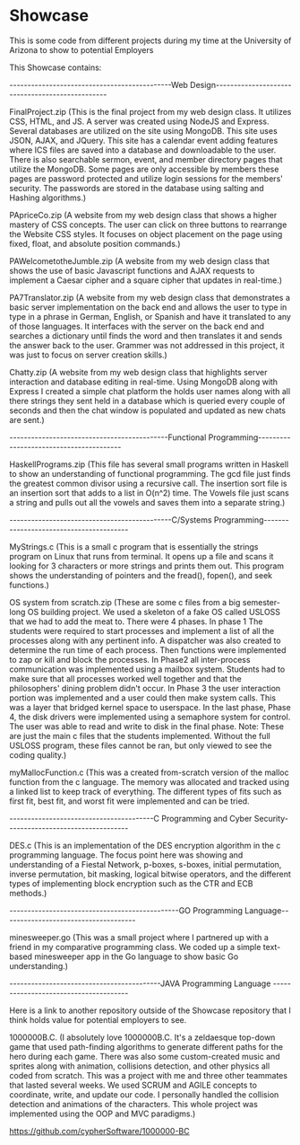 # Showcase
This is some code from different projects during my time at the University of Arizona to show to potential Employers


This Showcase contains:

---------------------------------------------Web Design------------------------------------------------

  FinalProject.zip 
(This is the final project from my web design class.  It utilizes CSS, HTML, and JS.  A server was created using NodeJS and Express.  Several databases are utilized on the site using MongoDB. This site uses JSON, AJAX, and JQuery. This site has a calendar event adding features where ICS files are saved into a database and downloadable to the user.  There is also searchable sermon, event, and member directory pages that utilize the MongoDB.  Some pages are only accessible by members these pages are password protected and utilize login sessions for the members' security.  The passwords are stored in the database using salting and Hashing algorithms.) 

  PApriceCo.zip
(A website from my web design class that shows a higher mastery of CSS concepts.  The user can click on three buttons to rearrange the Website CSS styles.  It focuses on object placement on the page using fixed, float, and absolute position commands.)

  PAWelcometotheJumble.zip
(A website from my web design class that shows the use of basic Javascript functions and AJAX requests to implement a Caesar cipher and a square cipher that updates in real-time.)

  PA7Translator.zip
(A website from my web design class that demonstrates a basic server implementation on the back end and allows the user to type in type in a phrase in German, English, or Spanish and have it translated to any of those languages.  It interfaces with the server on the back end and searches a dictionary until finds the word and then translates it and sends the answer back to the user.  Grammer was not addressed in this project, it was just to focus on server creation skills.)

  Chatty.zip
(A website from my web design class that highlights server interaction and database editing in real-time.  Using MongoDB along with Express I created a simple chat platform the holds user names along with all there strings they sent held in a database which is queried every couple of seconds and then the chat window is populated and updated as new chats are sent.)


--------------------------------------------Functional Programming----------------------------------------

  HaskellPrograms.zip
(This file has several small programs written in Haskell to show an understanding of functional programming.  The gcd file just finds the greatest common divisor using a recursive call.  The insertion sort file is an insertion sort that adds to a list in O(n^2) time. The Vowels file just scans a string and pulls out all the vowels and saves them into a separate string.)


---------------------------------------------C/Systems Programming----------------------------------------

  MyStrings.c
(This is a small c program that is essentially the strings program on Linux that runs from terminal. It opens up a file and scans it looking for 3 characters or more strings and prints them out.  This program shows the understanding of pointers and the fread(), fopen(), and seek functions.)

  OS system from scratch.zip
(These are some c files from a big semester-long OS building project.  We used a skeleton of a fake OS called USLOSS that we had to add the meat to. There were 4 phases.  In phase 1 The students were required to start processes and implement a list of all the processes along with any pertinent info.  A dispatcher was also created to determine the run time of each process.  Then functions were implemented to zap or kill and block the processes.  In Phase2 all inter-process communication was implemented using a mailbox system.  Students had to make sure that all processes worked well together and that the philosophers' dining problem didn't occur.  In Phase 3 the user interaction portion was implemented and a user could then make system calls.  This was a layer that bridged kernel space to userspace.  In the last phase, Phase 4, the disk drivers were implemented using a semaphore system for control. The user was able to read and write to disk in the final phase. Note: These are just the main c files that the students implemented.  Without the full USLOSS program, these files cannot be ran, but only viewed to see the coding quality.)

  myMallocFunction.c 
(This was a created from-scratch version of the malloc function from the c language.  The memory was allocated and tracked using a linked list to keep track of everything.  The different types of fits such as first fit, best fit, and worst fit were implemented and can be tried.


----------------------------------------C Programming and Cyber Security----------------------------------

  DES.c
(This is an implementation of the DES encryption algorithm in the c programming language.  The focus point here was showing and understanding of a Fiestal Network, p-boxes, s-boxes, initial permutation, inverse permutation, bit masking, logical bitwise operators, and the different types of implementing block encryption such as the CTR and ECB methods.)


-----------------------------------------------GO Programming Language-------------------------------------

  minesweeper.go
(This was a small project where I partnered up with a friend in my comparative programming class.  We coded up a simple text-based minesweeper app in the Go language to show basic Go understanding.)

------------------------------------------JAVA Programming Language --------------------------------------

Here is a link to another repository outside of the Showcase repository that I think holds value for potential employers to see.  


1000000B.C.
(I absolutely love 1000000B.C.  It's a zeldaesque top-down game that used path-finding algorithms to generate different paths for the hero during each game.  There was also some custom-created music and sprites along with animation, collisions detection, and other physics all coded from scratch.  This was a project with me and three other teammates that lasted several weeks.  We used SCRUM and AGILE concepts to coordinate, write, and update our code.  I personally handled the collision detection and animations of the characters. This whole project was implemented using the OOP and MVC paradigms.)

https://github.com/cypherSoftware/1000000-BC
